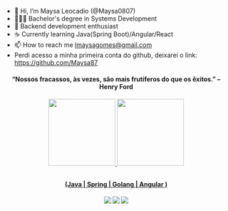 - 👋 Hi, I’m Maysa Leocadio (@Maysa0807)
- 👩🏻‍🎓 Bachelor's degree in Systems Development 
- 👀 Backend development enthusiast
- ☕️ Currently learning Java(Spring Boot)/Angular/React
- 📫 How to reach me lmaysagomes@gmail.com
- Perdi acesso a minha primeira conta do github, deixarei o link: https://github.com/Maysa87

<h4 align="center">“Nossos fracassos, às vezes, são mais frutíferos do que os êxitos.” – Henry Ford
<h4/>
 
 <div align="center">
  <a href="https://github.com/Maysa0807">
  <img height="150em" src="https://github-readme-stats.vercel.app/api?username=Maysa0807&show_icons=true&theme=github_dark&include_all_commits=true&count_private=true"/>
  <img height="150em" src="https://github-readme-stats.vercel.app/api/top-langs/?username=Maysa87&layout=compact&theme=github_dark"/>
</div>
   
  ##
  
  <h4 align="center">(Java | Spring | Golang | Angular )
<h4/>

<div align="center"> 
  <a href = "mailto:lmaysagomes@gmail.com"><img src="https://img.shields.io/badge/Gmail-D14836?style=for-the-badge&logo=gmail&logoColor=white" target="_blank"></a>
  <a href="https://www.linkedin.com/in/maysa-leocadio-b8aa6a266/" target="_blank"><img src="https://img.shields.io/badge/-LinkedIn-%230077B5?style=for-the-badge&logo=linkedin&logoColor=white" target="_blank"></a>
  <a href="https://medium.com/@DevBackAgain" target="_blank"><img src="https://img.shields.io/badge/Medium-12100E?style=for-the-badge&logo=medium&logoColor=white" target="_blank"></a>
</div>


